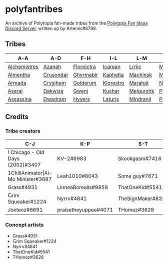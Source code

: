 # polyfantribes

An archive of Polytopia fan-made tribes from the [Polytopia Fan Ideas Discord Server](https://discord.gg/e7ruK9d), written up by Artemis#8799.

## Tribes

| A-A | A-D | F-H | I-L | L-M | M-P | P-S | S-W | Z-Z |
| --- | --- | --- | --- | --- | --- | --- | --- | --- |
| [Alchemistres](tribes/alchemistres.md) | [Azanah](tribes/azanah.md) | [Florpictra](tribes/florpictra.md) | [Icarean](tribes/icarean.md) | [Lrriic](tribes/lrriic.md) | [Morcher](tribes/morcher.md) | [Peekaboo](tribes/peekaboo.md) | [Symokna](tribes/symokna.md) | [Zufallilt](tribes/zufallilt.md) |
| [Almentha](tribes/almentha.md) | [Crusondar](tribes/crusondar.md) | [Ghyrmabir](tribes/ghyrmabir.md) | [Kaphelta](tribes/kaphelta.md) | [Machinsk](tribes/machinsk.md) | [Multarius](tribes/multarius.md) | [Poartia](tribes/poartia.md) | [Thundina](tribes/thundina.md) |   |
| [Armada](tribes/armada.md) | [Crysjhem](tribes/crysjhem.md) | [Golderum](tribes/golderum.md) | [Klorestro](tribes/klorestro.md) | [Marahat](tribes/marahat.md) | [Nocturnus](tribes/nocturnus.md) | [Quatzi](tribes/quatzi.md) | [Urghurgh](tribes/urghurgh.md) |   |
| [Asarai](tribes/asarai.md) | [Dakwiza](tribes/dakwiza.md) | [Gweni](tribes/gweni.md) | [Kushar](tribes/kushar.md) | [Melgurshk](tribes/melgurshk.md) | [Pallandari](tribes/pallandari.md) | [Saywaden](tribes/saywaden.md) | [Volarskha](tribes/volarskha.md) |   |
| [Assassina](tribes/assassina.md) | [Dwadram](tribes/dwadram.md) | [Hyvers](tribes/hyvers.md) | [Laturis](tribes/laturis.md) | [Mindranii](tribes/mindranii.md) | [Paneter](tribes/paneter.md) | [Scraji](tribes/scraji.md) | [Woospent](tribes/woospent.md) |   |

## Credits

### Tribe creators

| C-J | K-P | S-T | T-W |
| --- | --- | --- | --- |
| ! Chicago - Old Days (2002)#3407 | KV-2#6983 | Skookgasm#7416 | T Shadow#7569 |
| 1ChillAnimator\|Ai-Mo Minister#3687 | Leah1010#8043 | Some guy#7671 | Twig1522#0756 |
| Grass#4931 | LinneaBorealis#9858 | ThatOneKid#5541 | Ultragameboy#6443 |
| Ⴚrim Squeaker#1224 | Nyrrv#4841 | TheSignMaker#8324 | You Verona#6735 |
| Joxteoz#6691 | praisetheyuppee#4071 | THomez#3628 | Woof777#7359 |

### Concept artists

- Grass#4931
- Ⴚrim Squeaker#1224
- Nyrrv#4841
- ThatOneKid#5541
- THomez#3628
